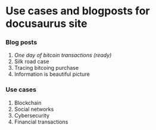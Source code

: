 # Use cases and blogposts for docusaurus site

### Blog posts

1. *One day of bitcoin transactions (ready)*
2. Silk road case
3. Tracing bitcoing purchase
4. Information is beautiful picture

### Use cases

1. Blockchain
2. Social networks
3. Cybersecurity
4. Financial transactions
